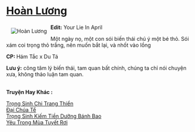 <a href="https://utruyen.com/hoan-luong/24695/" title="Hoàn Lương"><h1>Hoàn Lương</h1></a><div style="display:table"><img align="right" style="float: left; padding: 10px;" src="https://utruyen.com/images/story/200x260/hoan-luong.jpg" alt="Hoàn Lương"><b>Edit:</b> Your Lie In April<p></p>Một ngày nọ, một con sói biến thái chú ý một bé thỏ. Sói xám coi trọng thỏ trắng, nên muốn bắt lại, và nhốt vào lồng<p></p><b>CP: </b>Hám Tắc x Du Tá<p></p><b>Lưu ý:</b> công tâm lý biến thái, tam quan bất chính, chúng ta chỉ nói chuyện xưa, không thảo luận tam quan.</div><p><br><b>Truyện Hay Khác :</b></p><a href="https://utruyen.com/trong-sinh-chi-trang-thien/24690/" alt="Trọng Sinh Chi Trang Thiển">Trọng Sinh Chi Trang Thiển</a><br/><a href="https://github.com/quanluxury/truyenhot/tree/master/truyenhay/10622/" alt="Đại Chúa Tể">Đại Chúa Tể</a><br/><a href="https://dammyh.wordpress.com/2019/11/07/trong-sinh-kiem-tien-duong-banh-bao/" alt="Trọng Sinh Kiếm Tiền Dưỡng Bánh Bao">Trọng Sinh Kiếm Tiền Dưỡng Bánh Bao</a><br/><a href="https://dammyh.wordpress.com/2019/11/07/yeu-trong-mua-tuyet-roi/" alt="Yêu Trong Mùa Tuyết Rơi">Yêu Trong Mùa Tuyết Rơi</a><br/>